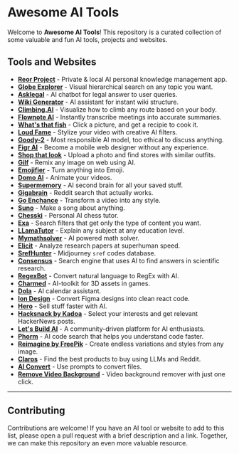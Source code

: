 # Awesome AI Tools

Welcome to **Awesome AI Tools**! This repository is a curated collection of some valuable and fun AI tools, projects and websites.


## Tools and Websites

- **[Reor Project](https://www.reorproject.org/)** - Private & local AI personal knowledge management app.
- **[Globe Explorer](https://explorer.globe.engineer/)** - Visual hierarchical search on any topic you want. 
- **[Asklegal](https://asklegal.bot/)** - AI chatbot for legal answer to user queries.
- **[Wiki Generator](https://slite.com/micro-apps/wiki-generator/)** - AI assistant for instant wiki structure.
- **[Climbing.AI](https://climbing.ai/)** - Visualize how to climb any route based on your body.
- **[Flownote AI](https://www.flownote.ai/)** - Instantly transcribe meetings into accurate summaries.
- **[What's that fish](https://whatsthat.fish/)** - Click a picture, and get a recipie to cook it.
- **[Loud Fame](https://www.loudfame.com/)** - Stylize your video with creative AI filters.
- **[Goody-2](https://www.goody2.ai/chat)** - Most responsible AI model, too ethical to discuss anything.
- **[Figr AI](https://app.figr.design/)** - Become a mobile web designer without any experience.
- **[Shop that look](https://shopthatlook.ai/)** - Upload a photo and find stores with similar outfits.
- **[Gilf](https://chromewebstore.google.com/detail/glif-remix-the-web-with-a/abfbooehhdjcgmbmcpkcebcmpfnlingo/reviews)** - Remix any image on web using AI.
- **[Emojifier](https://emojifyer.com/)** - Turn anything into Emoji.
- **[Domo AI](https://domoai.app/)** - Animate your videos.
- **[Supermemory](https://supermemory.ai/)** - AI second brain for all your saved stuff.
- **[Gigabrain](https://thegigabrain.com/)** - Reddit search that actually works.
- **[Go Enchance](https://www.goenhance.ai/)** - Transform a video into any style.
- **[Suno](https://suno.com/)** - Make a song about anything.
- **[Chesski](https://chesski.lol/)** - Personal AI chess tutor.
- **[Exa](https://exa.ai/search)** - Search filters that get only the type of content you want.
- **[LLamaTutor](https://llamatutor.together.ai/)** - Explain any subject at any education level.
- **[Mymathsolver](https://mymathsolver.ai/)** - AI powered math solver.
- **[Elicit](https://elicit.com/)** - Analyze research papers at superhuman speed.
- **[SrefHunter](https://srefhunter.top/)** - Midjourney `sref` codes database.
- **[Consensus](https://consensus.app/)** - Search engine that uses AI to find answers in scientific research.
- **[RegexBot](https://www.regexbot.xyz/)** - Convert natural language to RegEx with AI. 
- **[Charmed](https://charmed.ai/)** - AI-toolkit for 3D assets in games.
- **[Dola](https://heydola.com/)** - AI calendar assistant. 
- **[Ion Design](https://www.ion.design/)** - Convert Figma designs into clean react code. 
- **[Hero](https://www.herostuff.com/)** - Sell stuff faster with AI. 
- **[Hacksnack by Kadoa](https://www.kadoa.com/hacksnack/)** - Select your interests and get relevant HackerNews posts.
- **[Let's Build AI](https://letsbuild.ai/)** - A community-driven platform for AI enthusiasts. 
- **[Phorm](https://www.phorm.ai/)** - AI code search that helps you understand code faster.
- **[Reimagine by FreePik](https://www.freepik.com/pikaso/reimagine)** - Create endless variations and styles from any image.
- **[Claros](https://www.claros.so/)** - Find the best products to buy using LLMs and Reddit.
- **[AI Convert](https://convert.mitta.ai/)** - Use prompts to convert files.
- **[Remove Video Background](https://huggingface.co/spaces/amirgame197/Remove-Video-Background)** - Video background remover with just one click.










---



## Contributing
Contributions are welcome! If you have an AI tool or website to add to this list, please open a pull request with a brief description and a link. Together, we can make this repository an even more valuable resource.

